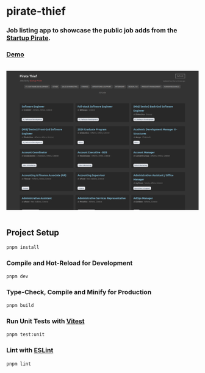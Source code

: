 # pirate-thief

### Job listing app to showcase the public job adds from the [Startup Pirate](https://docs.google.com/spreadsheets/d/1s8XLKx-D23jEBM-LifstRFWX2Zj6Lv98twNxObHeXjQ/edit?gid=0#gid=0).

### [Demo](https://gtopsis.github.io/pirate-thief/)

<br>

<img src="./pirate-thief-screenshot.png" alt="Screenshot of pirate-thief app" width="800" height="auto" style="display: block; margin: 0 auto;">

<br>

## Project Setup

```sh
pnpm install
```

### Compile and Hot-Reload for Development

```sh
pnpm dev
```

### Type-Check, Compile and Minify for Production

```sh
pnpm build
```

### Run Unit Tests with [Vitest](https://vitest.dev/)

```sh
pnpm test:unit
```

### Lint with [ESLint](https://eslint.org/)

```sh
pnpm lint
```

